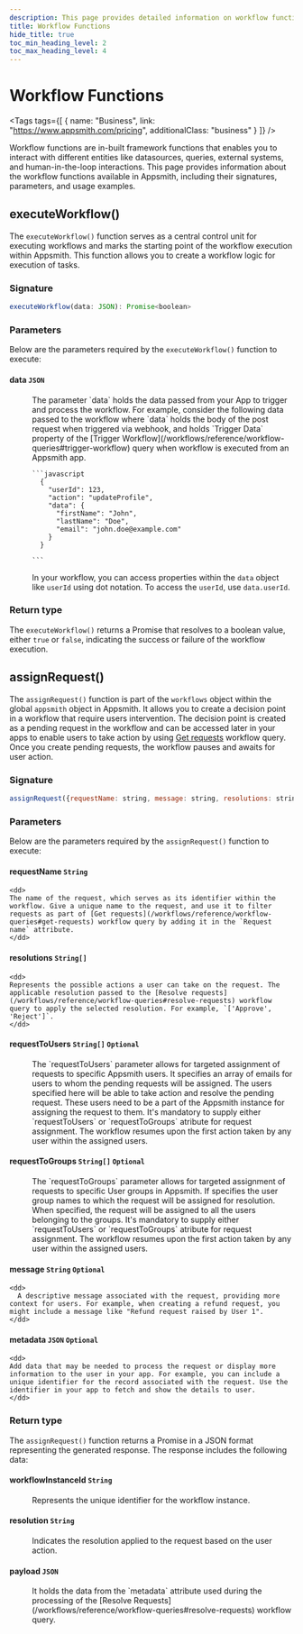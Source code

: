 ```yaml
---
description: This page provides detailed information on workflow functions available in Appsmith.
title: Workflow Functions
hide_title: true
toc_min_heading_level: 2
toc_max_heading_level: 4
---
```

<!-- vale off -->

<div className="tag-wrapper">
 <h1>Workflow Functions</h1>

<Tags
tags={[
{ name: "Business", link: "https://www.appsmith.com/pricing", additionalClass: "business" }
]}
/>

</div>

<!-- vale on -->

Workflow functions are in-built framework functions that enables you to interact with different entities like datasources, queries, external systems, and human-in-the-loop interactions. This page provides information about the workflow functions available in Appsmith, including their signatures, parameters, and usage examples.

## executeWorkflow()

The `executeWorkflow()` function serves as a central control unit for executing workflows and marks the starting point of the workflow execution within Appsmith. This function allows you to create a workflow logic for execution of tasks.

### Signature

```javascript
executeWorkflow(data: JSON): Promise<boolean>
```
### Parameters

Below are the parameters required by the `executeWorkflow()` function to execute:

#### data <code className="parameterCodeBlock">JSON</code>

<dd>
  The parameter `data` holds the data passed from your App to trigger and process the workflow. For example, consider the following data passed to the workflow where `data` holds the body of the post request when triggered via webhook, and holds `Trigger Data` property of the [Trigger Workflow](/workflows/reference/workflow-queries#trigger-workflow) query when workflow is executed from an Appsmith app.

    ```javascript
      {
        "userId": 123,
        "action": "updateProfile",
        "data": {
          "firstName": "John",
          "lastName": "Doe",
          "email": "john.doe@example.com"
        }
      }

    ```
  In your workflow, you can access properties within the `data` object like `userId` using dot notation. To access the `userId`, use `data.userId`.
</dd>

### Return type

The `executeWorkflow()` returns a Promise that resolves to a boolean value, either `true` or `false`, indicating the success or failure of the workflow execution.

## assignRequest()

The `assignRequest()` function is part of the `workflows` object within the global `appsmith` object in Appsmith. It allows you to create a decision point in a workflow that require users intervention. The decision point is created as a pending request in the workflow and can be accessed later in your apps to enable users to take action by using [Get requests](/workflows/reference/workflow-queries#get-requests) workflow query. Once you create pending requests, the workflow pauses and awaits for user action. 

### Signature

```javascript
assignRequest({requestName: string, message: string, resolutions: string[], metadata:{key: string, value: any}, requestToUsers: string[], requestToGroups: string[] }) : Promise<JSON>
```

### Parameters
 
Below are the parameters required by the `assignRequest()` function to execute:

#### requestName <code className="parameterCodeBlock">String</code>

    <dd>
    The name of the request, which serves as its identifier within the workflow. Give a unique name to the request, and use it to filter requests as part of [Get requests](/workflows/reference/workflow-queries#get-requests) workflow query by adding it in the `Request name` attribute.
    </dd>

#### resolutions <code className="parameterCodeBlock">String[]</code>
    <dd>
    Represents the possible actions a user can take on the request. The applicable resolution passed to the [Resolve requests](/workflows/reference/workflow-queries#resolve-requests) workflow query to apply the selected resolution. For example, `['Approve', 'Reject']`.
    </dd>

#### requestToUsers <code className="parameterCodeBlock">String[]</code> <code className="parameterCodeBlock">Optional</code>
   <dd>
   The `requestToUsers` parameter allows for targeted assignment of requests to specific Appsmith users. It specifies an array of emails for users to whom the pending requests will be assigned. The users specified here will be able to take action and resolve the pending request. These users need to be a part of the Appsmith instance for assigning the request to them. It's mandatory to supply either `requestToUsers` or `requestToGroups` atribute for request assignment. The workflow resumes upon the first action taken by any user within the assigned users.
   </dd>

#### requestToGroups <code className="parameterCodeBlock">String[]</code> <code className="parameterCodeBlock">Optional</code>

<dd>
The `requestToGroups` parameter allows for targeted assignment of requests to specific User groups in Appsmith. If specifies the user group names to which the request will be assigned for resolution. When specified, the request will be assigned to all the users belonging to the groups. It's mandatory to supply either `requestToUsers` or `requestToGroups` atribute for request assignment. The workflow resumes upon the first action taken by any user within the assigned users.
 </dd>

#### message <code className="parameterCodeBlock">String</code> <code className="parameterCodeBlock">Optional</code>
    <dd>
      A descriptive message associated with the request, providing more context for users. For example, when creating a refund request, you might include a message like "Refund request raised by User 1".
    </dd>

#### metadata <code className="parameterCodeBlock">JSON</code> <code className="parameterCodeBlock">Optional</code>
    <dd>
    Add data that may be needed to process the request or display more information to the user in your app. For example, you can include a unique identifier for the record associated with the request. Use the identifier in your app to fetch and show the details to user.
    </dd>

### Return type 

The `assignRequest()` function returns a Promise in a JSON format representing the generated response. The response includes the following data:

#### workflowInstanceId <code className="parameterCodeBlock">String</code>

<dd>
  Represents the unique identifier for the workflow instance.
</dd>

#### resolution <code className="parameterCodeBlock">String</code>

<dd>
  Indicates the resolution applied to the request based on the user action.
</dd>

#### payload <code className="parameterCodeBlock">JSON</code>

<dd>
  It holds the data from the `metadata` attribute used during the processing of the [Resolve Requests](/workflows/reference/workflow-queries#resolve-requests) workflow query.
</dd>
 